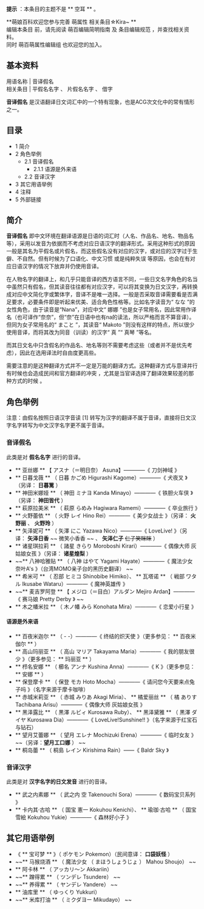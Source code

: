 **提示** ：本条目的主题不是 ** 空耳  ** 。

**萌娘百科欢迎您参与完善 萌属性  相关条目☆Kira~ **  
编辑本条目  前，请先阅读  萌百编辑简明指南  及  条目编辑规范  ，并查找相关资料。  
同时  萌百萌属性编辑组  也欢迎您的加入。

**基本资料**  
---  
用语名称  |  音译假名   
相关条目  |  平假名名字  、  片假名名字  、  借字   
  
**音译假名** 是汉语翻译日文词汇中的一个特有现象，也是ACG次文化中的常有情形之一。

##  目录

  * 1  简介 
  * 2  角色举例 
    * 2.1  音译假名 
      * 2.1.1  语源是外来语 
    * 2.2  音译汉字 
  * 3  其它用语举例 
  * 4  注释 
  * 5  外部链接 

##  简介

**音译假名**
即中文环境在翻译语源是日语的词汇时（人名、作品名、地名、物品名等），采用以发音为依据而不考虑对应日语汉字的翻译形式。采用这种形式的原因一般是其名为平假名或片假名，而这些假名没有对应的汉字，或对应的汉字过于生僻、不自然。但有时候为了口语化、中文习惯
或是纯粹失误  等原因，也会在有对应日语汉字的情况下放弃并仍使用音译。

在人物名字的翻译上，和几乎只能音译的西方语言不同，一些日文名字角色的名当中虽然只有假名，但其读音往往都有对应汉字，可以将其变换为日文汉字，再转换成对应中文简化字或繁体字，音译不是唯一选择。一般是否采取音译需要看是否满足要求，必要条件即是听起来优美、适合角色性格等。比如名字读音为“
なな  ”的女性角色，由于读音是“Nana”，对应中文“  娜娜
”也是女子常用名，因此常用作译名（也可译作“奈奈”，但“奈”在日语中也有na的读法，所以严格而言不算音译）。但同为女子常用名的“  まこと  ”，其读音“
Makoto  ”则没有这样的特点，所以很少使用音译，而将其改为同音（训读）的汉字“  真  ”“  真琴  ”等名。

而其日文名中只含假名的作品名、地名等则不需要考虑这些（或者并不是优先考虑），因此在选用译法时自由度更高些。

需要注意的是这种翻译方式并不一定是万能的翻译方式。这种翻译方式与意译并行有时候也会造成民间和官方翻译的冲突
，尤其是当官译选择了翻译效果较差的那种方式的时候  。

##  角色举例

注意：由假名按照日语汉字音读  [1]  转写为汉字的翻译不属于音译，直接将日文汉字名字转写为中文汉字名字更不属于音译。

###  音译假名

此类是对 **假名名字** 进行的音译。

  * ** 亚丝娜  ** 【  アスナ（＝明日奈）  Asuna】————《  刀剑神域  》 
  * ** 日暮戈薇  ** （  日暮 かごめ  Higurashi Kagome）————《  犬夜叉  》（另译： **日暮篱** ） 
  * ** 神田米娜娅  ** （  神田 ミナヨ  Kanda Minayo）————《  铁胆火车侠  》（另译： **神田皆代** ） 
  * ** 萩原拉美米  ** （  萩原 らめみ  Hagiwara Ramemi）————《  卒业旅行  》 
  * ** 火野蕾依  ** （  火野 レイ  Hino Rei）————《  美少女战士  》（另译： **火野丽** 、 **火野玲** ） 
  * ** 矢泽妮可  ** （  矢澤 にこ  Yazawa Nico）————《  LoveLive!  》（另译： **矢泽日香** ~~ 微笑小香香  ~~ 、 **矢泽仁子** ~~仁子笑眯眯~~ ） 
  * ** 诸星琪拉莉  ** （  諸星 きらり  Moroboshi Kirari）————《  偶像大师 灰姑娘女孩  》（另译： **诸星煌梨** ） 
  * ~~** 八神哈雅贴  ** （  八神 はやて  Yagami Hayate）————《  魔法少女奈叶A's  》（台湾MOMO亲子台的黑历史翻译） ~~
  * ** 希米可  ** （  忍部 ヒミコ  Shinobibe Himiko）、 ** 瓦塔诺  ** （  戦部 ワタル  Ikusabe Wataru）————《  魔神英雄传  》 
  * ~~** 麦吉罗阿登  ** 【  メジロ（＝目白）アルダン  Mejiro Ardan】————《  赛马娘 Pretty Derby  》 ~~
  * ** 木之幡米拉  ** （  木ノ幡 みら  Konohata Mira）————《  恋爱小行星  》 

####  语源是外来语

  * ** 百夜米迦尔  ** （  \-  -）————《  终结的炽天使  》（更多参见： ** 百夜米伽尔  ** ） 
  * ** 高山玛丽亚  ** （  高山 マリア  Takayama Maria）————《  我的朋友很少  》（更多参见： ** 玛丽亚  ** ） 
  * ** 栉名安娜  ** （  櫛名 アンナ  Kushina Anna）————《  K  》（更多参见： ** 安娜  ** ） 
  * ** 保登摩卡  ** （  保登 モカ  Hoto Mocha）————《  请问您今天要来点兔子吗  》（名字来源于摩卡咖啡） 
  * ** 赤城米莉亚  ** （  赤城 みりあ  Akagi Miria）、 ** 橘爱丽丝  ** （  橘 ありす  Tachibana Arisu）————《  偶像大师 灰姑娘女孩  》 
  * ** 黑泽露比  ** （  黒澤 ルビィ  Kurosawa Ruby）、 ** 黑泽黛雅  ** （  黒澤 ダイヤ  Kurosawa Dia）————《  LoveLive!Sunshine!!  》（名字来源于红宝石与钻石） 
  * ** 望月艾蕾娜  ** （  望月 エレナ  Mochizuki Erena）————《  临时女友  》 ~~（另译：**望月工口娜** ） ~~
  * ** 桐岛蕾  ** （  桐島 レイン  Kirishima Rain）——《  Baldr Sky  》 

###  音译汉字

此类是对 **汉字名字的日文发音** 进行的音译。

  * ** 武之内素娜  ** （  武之内 空  Takenouchi Sora）————《  数码宝贝系列  》 
  * ** 卡内其·古哈  ** （  国宝 憲一  Kokuhou Kenichi）、 ** 瑜珈·古哈  ** （  国宝 雪絵  Kokuhou Yukie）————《  森林好小子  》 

##  其它用语举例

  * 《 ** 宝可梦  ** 》（  ポケモン  Pokemon）（民间意译： **口袋妖怪** ） 
  * ~~** 马猴烧酒  ** （  魔法少女  （  まほうしょうじょ  ）  Mahou Shoujo） ~~
  * ** 阿卡林  ** （  アッカリ～ン  Akkariin） 
  * ~~** 蹭得累  ** （  ツンデレ  Tsundere） ~~
  * ~~** 养得累  ** （  ヤンデレ  Yandere） ~~
  * ** 油库里  ** （  ゆっくり  Yukkuri） 
  * ~~** 米库打油  ** （  ミクダヨー  Mikudayo） ~~